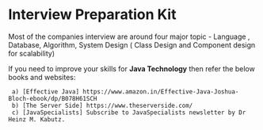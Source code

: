 # Interview Preparation Kit

Most of the companies interview are around four major topic - Language , Database, Algorithm, System Design ( Class Design and Component design for scalability)

If you need to improve your skills for **Java Technology** then refer the below books and websites:

     a) [Effective Java] https://www.amazon.in/Effective-Java-Joshua-Bloch-ebook/dp/B078H61SCH 
     b) [The Server Side] https://www.theserverside.com/
     c) [JavaSpecialists] Subscribe to JavaSpecialists newsletter by Dr Heinz M. Kabutz.

